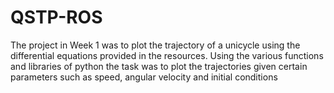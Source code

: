 # QSTP-ROS
The project in Week 1 was to plot the trajectory of a unicycle using the differential equations provided in the resources. Using the various functions and libraries of python the task was to plot the trajectories given certain parameters such as speed, angular velocity and initial conditions
